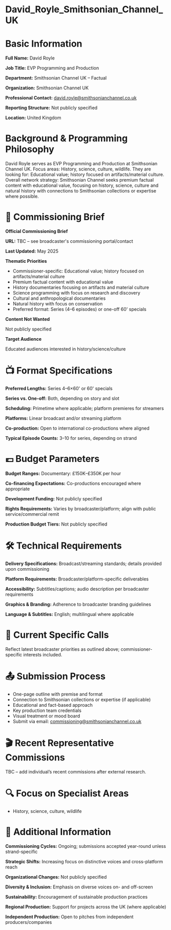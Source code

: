# David_Royle_Smithsonian_Channel_UK

# Basic Information

**Full Name:** David Royle

**Job Title:** EVP Programming and Production

**Department:** Smithsonian Channel UK – Factual

**Organization:** Smithsonian Channel UK

**Professional Contact:** david.royle@smithsonianchannel.co.uk

**Reporting Structure:** Not publicly specified

**Location:** United Kingdom

# Background & Programming Philosophy

David Royle serves as EVP Programming and Production at Smithsonian Channel UK. Focus areas: History, science, culture, wildlife. They are looking for: Educational value; history focused on artifacts/material culture. Overall network strategy: Smithsonian Channel seeks premium factual content with educational value, focusing on history, science, culture and natural history with connections to Smithsonian collections or expertise where possible.

# 📄 Commissioning Brief

**Official Commissioning Brief**

**URL:** TBC – see broadcaster's commissioning portal/contact

**Last Updated:** May 2025

**Thematic Priorities**

- Commissioner-specific: Educational value; history focused on artifacts/material culture
- Premium factual content with educational value
- History documentaries focusing on artifacts and material culture
- Science programming with focus on research and discovery
- Cultural and anthropological documentaries
- Natural history with focus on conservation
- Preferred format: Series (4–6 episodes) or one-off 60' specials

**Content Not Wanted**

Not publicly specified

**Target Audience**

Educated audiences interested in history/science/culture

# 📺 Format Specifications

**Preferred Lengths:** Series 4–6×60' or 60' specials

**Series vs. One-off:** Both, depending on story and slot

**Scheduling:** Primetime where applicable; platform premieres for streamers

**Platforms:** Linear broadcast and/or streaming platform

**Co-production:** Open to international co-productions where aligned

**Typical Episode Counts:** 3–10 for series, depending on strand

# 💷 Budget Parameters

**Budget Ranges:** Documentary: £150K–£350K per hour

**Co-financing Expectations:** Co-productions encouraged where appropriate

**Development Funding:** Not publicly specified

**Rights Requirements:** Varies by broadcaster/platform; align with public service/commercial remit

**Production Budget Tiers:** Not publicly specified

# 🛠️ Technical Requirements

**Delivery Specifications:** Broadcast/streaming standards; details provided upon commissioning

**Platform Requirements:** Broadcaster/platform-specific deliverables

**Accessibility:** Subtitles/captions; audio description per broadcaster requirements

**Graphics & Branding:** Adherence to broadcaster branding guidelines

**Language & Subtitles:** English; multilingual where applicable

# 📢 Current Specific Calls

Reflect latest broadcaster priorities as outlined above; commissioner-specific interests included.

# 📤 Submission Process

- One-page outline with premise and format
- Connection to Smithsonian collections or expertise (if applicable)
- Educational and fact-based approach
- Key production team credentials
- Visual treatment or mood board
- Submit via email: commissioning@smithsonianchannel.co.uk

# 🎬 Recent Representative Commissions

TBC – add individual’s recent commissions after external research.

# 🔍 Focus on Specialist Areas

- History, science, culture, wildlife

# 📅 Additional Information

**Commissioning Cycles:** Ongoing; submissions accepted year-round unless strand-specific

**Strategic Shifts:** Increasing focus on distinctive voices and cross-platform reach

**Organizational Changes:** Not publicly specified

**Diversity & Inclusion:** Emphasis on diverse voices on- and off-screen

**Sustainability:** Encouragement of sustainable production practices

**Regional Production:** Support for projects across the UK (where applicable)

**Independent Production:** Open to pitches from independent producers/companies